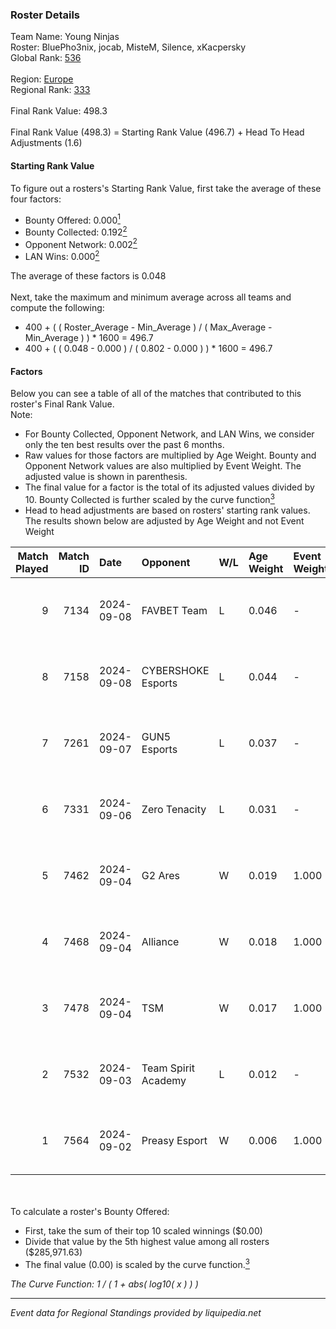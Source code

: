 ### Roster Details<br />
Team Name: Young Ninjas<br />
Roster: BluePho3nix, jocab, MisteM, Silence, xKacpersky<br />
Global Rank: [536](../../standings_global_2025_02_28.md)<br />
<br />
Region: [Europe]( ../../standings_europe_2025_02_28.md)<br />
Regional Rank: [333]( ../../standings_europe_2025_02_28.md)<br />
<br />
Final Rank Value:  498.3<br />
<br />
Final Rank Value (498.3) = Starting Rank Value (496.7) + Head To Head Adjustments (1.6)<br />

#### Starting Rank Value<br />
To figure out a rosters's Starting Rank Value, first take the average of these four factors:<br />
- Bounty Offered: 0.000[<sup>1</sup>](#table2)
- Bounty Collected: 0.192[<sup>2</sup>](#table1)
- Opponent Network: 0.002[<sup>2</sup>](#table1)
- LAN Wins: 0.000[<sup>2</sup>](#table1)

The average of these factors is 0.048<br />
<br />
Next, take the maximum and minimum average across all teams and compute the following:<br />
- 400 + ( ( Roster_Average - Min_Average ) / ( Max_Average - Min_Average ) ) * 1600 = 496.7
- 400 + ( ( 0.048 - 0.000 ) / ( 0.802 - 0.000 ) ) * 1600 = 496.7


#### Factors<br />
Below you can see a table of all of the matches that contributed to this roster's Final Rank Value.<br />
Note:<br />

- For Bounty Collected, Opponent Network, and LAN Wins, we consider only the ten best results over the past 6 months.
- Raw values for those factors are multiplied by Age Weight. Bounty and Opponent Network values are also multiplied by Event Weight. The adjusted value is shown in parenthesis.
- The final value for a factor is the total of its adjusted values divided by 10. Bounty Collected is further scaled by the curve function[<sup>3</sup>](#curveFunction)
- Head to head adjustments are based on rosters' starting rank values. The results shown below are adjusted by Age Weight and not Event Weight
<span id="table1"></span><br />


| Match Played | Match ID | Date       | Opponent            | W/L | Age Weight | Event Weight | Bounty Collected | Opponent Network | LAN Wins  | H2H Adj. | Roster                                          |
| -: | -: | :- | :- | :- | :- | :- | :- | :- | :- | -: | :- |
|            9 |     7134 | 2024-09-08 | FAVBET Team         | L   | 0.046      | -            | -                | -                | -         |    -0.03 | BluePho3nix, jocab, MisteM, Silence, xKacpersky |
|            8 |     7158 | 2024-09-08 | CYBERSHOKE Esports  | L   | 0.044      | -            | -                | -                | -         |    -0.04 | BluePho3nix, jocab, MisteM, Silence, xKacpersky |
|            7 |     7261 | 2024-09-07 | GUN5 Esports        | L   | 0.037      | -            | -                | -                | -         |    -0.03 | BluePho3nix, jocab, MisteM, Silence, xKacpersky |
|            6 |     7331 | 2024-09-06 | Zero Tenacity       | L   | 0.031      | -            | -                | -                | -         |    -0.03 | BluePho3nix, jocab, MisteM, Silence, xKacpersky |
|            5 |     7462 | 2024-09-04 | G2 Ares             | W   | 0.019      | 1.000        | 0.001 (0.000)    | 0.283 (0.005)    | 0 (0.000) |     0.50 | BluePho3nix, jocab, MisteM, Silence, xKacpersky |
|            4 |     7468 | 2024-09-04 | Alliance            | W   | 0.018      | 1.000        | 0.018 (0.000)    | 0.515 (0.009)    | 0 (0.000) |     0.56 | BluePho3nix, jocab, MisteM, Silence, xKacpersky |
|            3 |     7478 | 2024-09-04 | TSM                 | W   | 0.017      | 1.000        | 0.011 (0.000)    | 0.142 (0.002)    | 0 (0.000) |     0.47 | BluePho3nix, jocab, MisteM, Silence, xKacpersky |
|            2 |     7532 | 2024-09-03 | Team Spirit Academy | L   | 0.012      | -            | -                | -                | -         |    -0.01 | BluePho3nix, jocab, MisteM, Silence, xKacpersky |
|            1 |     7564 | 2024-09-02 | Preasy Esport       | W   | 0.006      | 1.000        | 0.014 (0.000)    | 0.566 (0.003)    | 0 (0.000) |     0.17 | BluePho3nix, jocab, MisteM, Silence, xKacpersky |

<br />
<span id="table2"></span><br />
To calculate a roster's Bounty Offered:<br />

- First, take the sum of their top 10 scaled winnings ($0.00)
- Divide that value by the 5th highest value among all rosters ($285,971.63)
- The final value (0.00) is scaled by the curve function.[<sup>3</sup>](#curveFunction)

<span id="curveFunction"></span>_The Curve Function: 1 / ( 1 + abs( log10( x ) ) )_<br />

---
_Event data for Regional Standings provided by liquipedia.net_<br />
